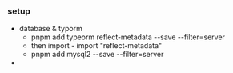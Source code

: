 ### setup

- database & typorm
  - pnpm add typeorm reflect-metadata --save --filter=server
  - then import - import "reflect-metadata"
  - pnpm add mysql2 --save --filter=server
-
